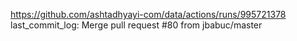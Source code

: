 https://github.com/ashtadhyayi-com/data/actions/runs/995721378
last_commit_log: Merge pull request #80 from jbabuc/master